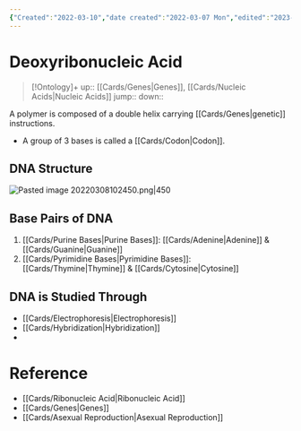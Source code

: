 ```yaml
---
{"Created":"2022-03-10","date created":"2022-03-07 Mon","edited":"2023-04-06 Thu","heading":"DNA","uri":"https://id.loc.gov/authorities/subjects/sh85037008","aliases":["Desoxyribonucleic acid","Thymonucleic acid","TNA (Nucleic acid)","Deoxyribonucleic acid","DNA"],"broader":["Deoxyribose","Nucleic acids"],"narrower":["Holliday junctions","Z-DNA","Fecal DNA"],"related":["Genes"],"dg-publish":true,"permalink":"/cards/deoxyribonucleic-acid/","dgPassFrontmatter":true}
---
```


# Deoxyribonucleic Acid

> [!Ontology]+
> up:: [[Cards/Genes\|Genes]], [[Cards/Nucleic Acids\|Nucleic Acids]]
> jump::
> down:: 

A polymer is composed of a double helix carrying [[Cards/Genes\|genetic]] instructions. 
- A group of 3 bases is called a [[Cards/Codon\|Codon]].

## DNA Structure

![Pasted image 20220308102450.png|450](/img/user/Extras/Images/Pasted%20image%2020220308102450.png)

## Base Pairs of DNA

1. [[Cards/Purine Bases\|Purine Bases]]: [[Cards/Adenine\|Adenine]] & [[Cards/Guanine\|Guanine]]
2. [[Cards/Pyrimidine Bases\|Pyrimidine Bases]]: [[Cards/Thymine\|Thymine]] & [[Cards/Cytosine\|Cytosine]]

## DNA is Studied Through

- [[Cards/Electrophoresis\|Electrophoresis]]
- [[Cards/Hybridization\|Hybridization]]
- 

# Reference

- [[Cards/Ribonucleic Acid\|Ribonucleic Acid]]
- [[Cards/Genes\|Genes]]
- [[Cards/Asexual Reproduction\|Asexual Reproduction]]